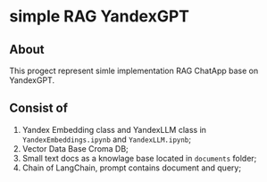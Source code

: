 # simple RAG YandexGPT

## About
This progect represent simle implementation RAG ChatApp base on YandexGPT.

## Consist of
1. Yandex Embedding class and YandexLLM class in `YandexEmbeddings.ipynb` and `YandexLLM.ipynb`;
3. Vector Data Base Croma DB;
3. Small text docs as a knowlage base located in `documents` folder;
4. Chain of LangChain, prompt contains document and query;